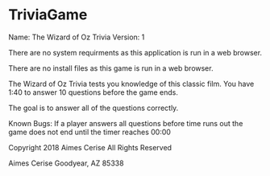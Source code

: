 # TriviaGame

Name: The Wizard of Oz Trivia
Version: 1

There are no system requirments as this application is run in a web browser.

There are no install files as this game is run in a web browser.

The Wizard of Oz Trivia tests you knowledge of this classic film. You have 1:40 to answer 10 questions before the game ends.

The goal is to answer all of the questions correctly.



Known Bugs: If a player answers all questions before time runs out the game does not end until the timer reaches 00:00


Copyright 2018 Aimes Cerise All Rights Reserved

Aimes Cerise
Goodyear, AZ 85338